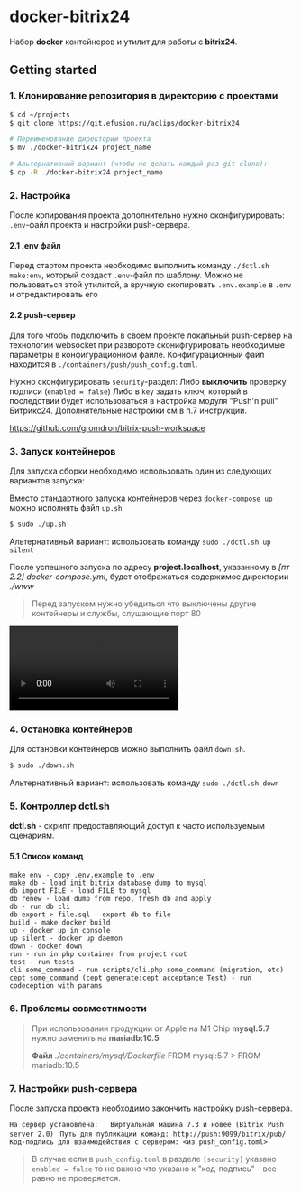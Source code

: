 # docker-bitrix24

Набор __docker__ контейнеров и утилит для работы с __bitrix24__.

## Getting started

### 1. Клонирование репозитория в директорию с проектами

```bash
$ cd ~/projects
$ git clone https://git.efusion.ru/aclips/docker-bitrix24

# Переименование директории проекта
$ mv ./docker-bitrix24 project_name

# Альтернативный вариант (чтобы не делать каждый раз git clone):
$ cp -R ./docker-bitrix24 project_name
```

### 2. Настройка

После копирования проекта дополнительно нужно сконфигурировать: `.env`-файл проекта и настройки push-сервера.

#### 2.1 .env файл

Перед стартом проекта необходимо выполнить команду `./dctl.sh make:env`, который создаст `.env`-файл по шаблону.
Можно не пользоваться этой утилитой, а вручную скопировать `.env.example` в `.env` и отредактировать его

#### 2.2 push-сервер

Для того чтобы подключить в своем проекте локальный push-сервер на технологии websocket при развороте сконифгурировать необходимые параметры в конфигурационном файле.
Конфигурационный файл находится в `./containers/push/push_config.toml`.

Нужно сконфигурировать `security`-раздел:
Либо __выключить__ проверку подписи (`enabled = false`)
Либо в `key` задать ключ, который в последствии будет использоваться в настройка модуля "Push'n'pull" Битрикс24.
Дополнительные настройки см в п.7 инструкции.

https://github.com/gromdron/bitrix-push-workspace

### 3. Запуск контейнеров

Для запуска сборки необходимо использовать один из следующих вариантов запуска:

Вместо стандартного запуска контейнеров через ```docker-compose up``` можно исполнять файл ```up.sh```

```bash
$ sudo ./up.sh
```

Альтернативный вариант: использовать команду `sudo ./dctl.sh up silent`

После успешного запуска по адресу __project.localhost__, указанному в *[пт 2.2] docker-compose.yml*, будет отображаться 
содержимое директории *./www*

> Перед запуском нужно убедиться что выключены другие контейнеры и службы, слушающие порт 80

![](./src/example.mp4)

### 4. Остановка контейнеров

Для остановки контейнеров можно выполнить файл ```down.sh```.

```bash
$ sudo ./down.sh
```
Альтернативный вариант: использовать команду `sudo ./dctl.sh down`


### 5. Контроллер dctl.sh
__dctl.sh__ - скрипт предоставляющий доступ к часто используемым сценариям.

#### 5.1 Список команд

```
make env - copy .env.example to .env
make db - load init bitrix database dump to mysql
db import FILE - load FILE to mysql
db renew - load dump from repo, fresh db and apply
db - run db cli
db export > file.sql - export db to file
build - make docker build
up - docker up in console
up silent - docker up daemon
down - docker down
run - run in php container from project root
test - run tests
cli some_command - run scripts/cli.php some_command (migration, etc)
cept some_command (cept generate:cept acceptance Test) - run codeception with params
```

### 6. Проблемы совместимости

> При использовании продукции от Apple на M1 Chip __mysql:5.7__ нужно заменить на __mariadb:10.5__
>
> __Файл__ *./containers/mysql/Dockerfile* FROM mysql:5.7 > FROM mariadb:10.5

### 7. Настройки push-сервера

После запуска проекта необходимо закончить настройку push-сервера.

`На сервер установлена:   Виртуальная машина 7.3 и новее (Bitrix Push server 2.0) `
`Путь для публикации команд: http://push:9099/bitrix/pub/`
`Код-подпись для взаимодействия с сервером: <из push_config.toml>`

>В случае если в `push_config.toml` в разделе `[security]` указано `enabled = false` то не важно что указано к "код-подпись" - все равно не проверяется.
